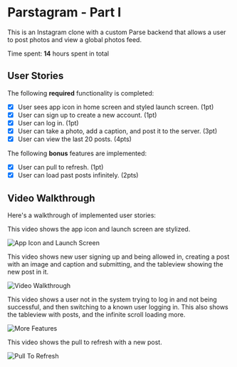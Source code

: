 # Parstagram - Part I

This is an Instagram clone with a custom Parse backend that allows a user to post photos and view a global photos feed.

Time spent: **14** hours spent in total

## User Stories

The following **required** functionality is completed:

- [x] User sees app icon in home screen and styled launch screen. (1pt)
- [x] User can sign up to create a new account. (1pt)
- [x] User can log in. (1pt)
- [x] User can take a photo, add a caption, and post it to the server. (3pt)
- [x] User can view the last 20 posts. (4pts)

The following **bonus** features are implemented:

- [x] User can pull to refresh. (1pt)
- [x] User can load past posts infinitely. (2pts)

## Video Walkthrough

Here's a walkthrough of implemented user stories:

This video shows the app icon and launch screen are stylized.

<img src='http://g.recordit.co/He4B171r17.gif' title='App Icon and Launch Screen' width='' alt='App Icon and Launch Screen' />

This video shows new user signing up and being allowed in, creating a post with an image and caption and submitting, and the tableview showing the new post in it.

<img src='http://g.recordit.co/xPHCVyMpIa.gif' title='Video Walkthrough' width='' alt='Video Walkthrough' />

This video shows a user not in the system trying to log in and not being successful, and then switching to a known user logging in.  This also shows the tableview with posts, and the infinite scroll loading more.

<img src='http://g.recordit.co/xPHCVyMpIa.gif' title='More Features' width='' alt='More Features' />

This video shows the pull to refresh with a new post.

<img src='http://g.recordit.co/jDeMkJVTWe.gif' title='Pull To Refresh' width='' alt='Pull To Refresh' />
